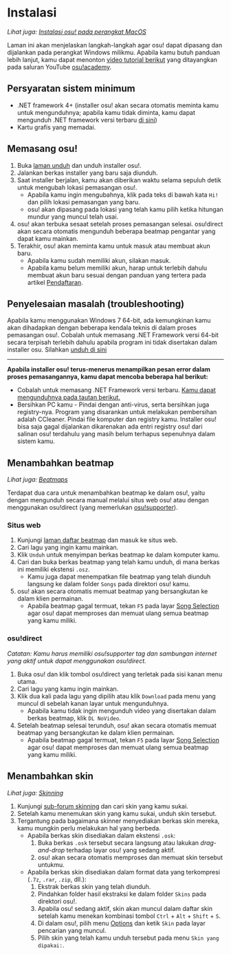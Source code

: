 # Instalasi

*Lihat juga: [Instalasi osu! pada perangkat MacOS](/wiki/Installation/macOS)*

Laman ini akan menjelaskan langkah-langkah agar osu! dapat dipasang dan dijalankan pada perangkat Windows milikmu. Apabila kamu butuh panduan lebih lanjut, kamu dapat menonton [video tutorial berikut](https://www.youtube.com/watch?v=0V5GwzmMhpU) yang ditayangkan pada saluran YouTube [osu!academy](/wiki/osu!academy).

## Persyaratan sistem minimum

- .NET framework 4+ (installer osu! akan secara otomatis meminta kamu untuk mengunduhnya; apabila kamu tidak diminta, kamu dapat mengunduh .NET framework versi terbaru [di sini](https://www.microsoft.com/id-id/download/details.aspx?id=48130))
- Kartu grafis yang memadai.

## Memasang osu!

1. Buka [laman unduh](https://osu.ppy.sh/home/download) dan unduh installer osu!.
2. Jalankan berkas installer yang baru saja diunduh.
3. Saat installer berjalan, kamu akan diberikan waktu selama sepuluh detik untuk mengubah lokasi pemasangan osu!.
   - Apabila kamu ingin mengubahnya, klik pada teks di bawah kata `Hi!` dan pilih lokasi pemasangan yang baru.
   - osu! akan dipasang pada lokasi yang telah kamu pilih ketika hitungan mundur yang muncul telah usai.
4. osu! akan terbuka sesaat setelah proses pemasangan selesai. osu!direct akan secara otomatis mengunduh beberapa beatmap pengantar yang dapat kamu mainkan.
5. Terakhir, osu! akan meminta kamu untuk masuk atau membuat akun baru. 
   - Apabila kamu sudah memiliki akun, silakan masuk.
   - Apabila kamu belum memiliki akun, harap untuk terlebih dahulu membuat akun baru sesuai dengan panduan yang tertera pada artikel [Pendaftaran](/wiki/Registration).


## Penyelesaian masalah (troubleshooting)

Apabila kamu menggunakan Windows 7 64-bit, ada kemungkinan kamu akan dihadapkan dengan beberapa kendala teknis di dalam proses pemasangan osu!. Cobalah untuk memasang .NET Framework versi 64-bit secara terpisah terlebih dahulu apabila program ini tidak disertakan dalam installer osu. Silahkan [unduh di sini](https://download.microsoft.com/download/2/0/e/20e90413-712f-438c-988e-fdaa79a8ac3d/dotnetfx35.exe)

---

**Apabila installer osu! terus-menerus menampilkan pesan error dalam proses pemasangannya, kamu dapat mencoba beberapa hal berikut:**

- Cobalah untuk memasang .NET Framework versi terbaru. [Kamu dapat mengunduhnya pada tautan berikut.](https://dotnet.microsoft.com/download)
- Bersihkan PC kamu - Pindai dengan anti-virus, serta bersihkan juga registry-nya. Program yang disarankan untuk melakukan pembersihan adalah CCleaner. Pindai file komputer dan registry kamu. Installer osu! bisa saja gagal dijalankan dikarenakan ada entri registry osu! dari salinan osu! terdahulu yang masih belum terhapus sepenuhnya dalam sistem kamu.

## Menambahkan beatmap

*Lihat juga: [Beatmaps](/wiki/Beatmap)*

Terdapat dua cara untuk menambahkan beatmap ke dalam osu!, yaitu dengan mengunduh secara manual melalui situs web osu! atau dengan menggunakan osu!direct (yang memerlukan [osu!supporter](/wiki/osu!supporter)).

### Situs web

1. Kunjungi [laman daftar beatmap](https://osu.ppy.sh/beatmapsets) dan masuk ke situs web.
2. Cari lagu yang ingin kamu mainkan.
3. Klik `Unduh` untuk menyimpan berkas beatmap ke dalam komputer kamu.
4. Cari dan buka berkas beatmap yang telah kamu unduh, di mana berkas ini memiliki ekstensi `.osz`.
   - Kamu juga dapat menempatkan file beatmap yang telah diunduh langsung ke dalam folder `Songs` pada direktori osu! kamu.
5. osu! akan secara otomatis memuat beatmap yang bersangkutan ke dalam klien permainan.
   - Apabila beatmap gagal termuat, tekan `F5` pada layar [Song Selection](/wiki/Interface#layar-pemilihan-lagu) agar osu! dapat memproses dan memuat ulang semua beatmap yang kamu miliki.

### osu!direct

*Catatan: Kamu harus memiliki osu!supporter tag dan sambungan internet yang aktif untuk dapat menggunakan osu!direct.*

1. Buka osu! dan klik tombol osu!direct yang terletak pada sisi kanan menu utama.
2. Cari lagu yang kamu ingin mainkan.
3. Klik dua kali pada lagu yang dipilih atau klik `Download` pada menu yang muncul di sebelah kanan layar untuk mengunduhnya.
   - Apabila kamu tidak ingin mengunduh video yang disertakan dalam berkas beatmap, klik `DL NoVideo`.
4. Setelah beatmap selesai terunduh, osu! akan secara otomatis memuat beatmap yang bersangkutan ke dalam klien permainan.
   - Apabila beatmap gagal termuat, tekan `F5` pada layar [Song Selection](/wiki/Interface#layar-pemilihan-lagu) agar osu! dapat memproses dan memuat ulang semua beatmap yang kamu miliki.

## Menambahkan skin

*Lihat juga: [Skinning](/wiki/Skinning)*

1. Kunjungi [sub-forum skinning](https://osu.ppy.sh/community/forums/15) dan cari skin yang kamu sukai.
2. Setelah kamu menemukan skin yang kamu sukai, unduh skin tersebut.
3. Tergantung pada bagaimana skinner menyediakan berkas skin mereka, kamu mungkin perlu melakukan hal yang berbeda.
   - Apabila berkas skin disediakan dalam ekstensi `.osk`:
     1. Buka berkas `.osk` tersebut secara langsung atau lakukan *drag-and-drop* terhadap layar osu! yang sedang aktif.
     2. osu! akan secara otomatis memproses dan memuat skin tersebut untukmu.
   - Apabila berkas skin disediakan dalam format data yang terkompresi (`.7z`, `.rar`, `.zip`, dll.):
     1. Ekstrak berkas skin yang telah diunduh.
     2. Pindahkan folder hasil ekstraksi ke dalam folder `Skins` pada direktori osu!.
     3. Apabila osu! sedang aktif, skin akan muncul dalam daftar skin setelah kamu menekan kombinasi tombol `Ctrl` + `Alt` + `Shift` + `S`.
     4. Di dalam osu!, pilih menu [Options](/wiki/Options) dan ketik `Skin` pada layar pencarian yang muncul.
     5. Pilih skin yang telah kamu unduh tersebut pada menu `Skin yang dipakai:`.
